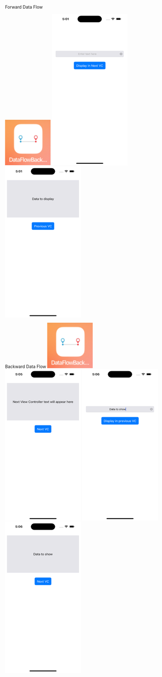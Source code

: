 Forward Data Flow

<img src="https://github.com/zeeshan2k2/Data-Flow/blob/main/Data%20Flow%20Forward/Data%20Flow%20forward%20-%20appicon.png" width="150" height="150">
<img src="https://github.com/zeeshan2k2/Data-Flow/blob/main/Data%20Flow%20Forward/DF%20-%20main%20page.png" width="250" height="500">
<img src="https://github.com/zeeshan2k2/Data-Flow/blob/main/Data%20Flow%20Forward/DF%20-%201.png" width="250" height="500">


Backward Data Flow
<img src="https://github.com/zeeshan2k2/Data-Flow/blob/main/Data%20Flow%20Forward/Data%20Flow%20Backward%20-%20appicon.png" width="150" height="150">
<img src="https://github.com/zeeshan2k2/Data-Flow/blob/main/Data%20Flow%20Backward/DF%20-%20main.png" width="250" height="500">
<img src="https://github.com/zeeshan2k2/Data-Flow/blob/main/Data%20Flow%20Backward/DF%20-%201.png" width="250" height="500">
<img src="https://github.com/zeeshan2k2/Data-Flow/blob/main/Data%20Flow%20Backward/DF%20-%202.png" width="250" height="500">
